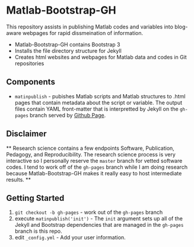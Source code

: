 Matlab-Bootstrap-GH
===================

This repository assists in publishing Matlab codes and variables into blog-aware webpages for rapid dissmeination of information.

* Matlab-Bootstrap-GH contains Bootstrap 3
* Installs the file directory structure for Jekyll
* Creates html websites and webpages for Matlab data and codes in Git repositories

## Components

* ``matinpublish`` - pubishes Matlab scripts and Matlab structures to .html pages that contain metadata about the script or variable.
The output files contain YAML front-matter that is interpretted by Jekyll on the ``gh-pages`` branch served by [Github Page](http://pages.github.com).

## Disclaimer

** Research science contains a few endpoints Software, Publication, Pedagogy, and Reproducibility.  The research science process is very interactive
so I personally reserve the ``master`` branch for vetted software codes.  I tend to work off of the ``gh-pages`` branch while I am doing research
because Matlab-Bootstrap-GH makes it really easy to host intermediate results. **

## Getting Started

1. ``git checkout -b gh-pages`` - work out of the ``gh-pages`` branch
2. execute ``matinpublish('init')`` - The ``init`` argument sets up all of the Jekyll and Bootstrap dependencies that are managed in the ``gh-pages`` branch is this repo.
3. edit ``_config.yml`` - Add your user information.

